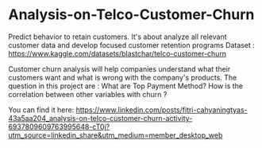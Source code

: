 # Analysis-on-Telco-Customer-Churn
Predict behavior to retain customers. It's about analyze all relevant customer data and develop focused customer retention programs
Dataset : https://www.kaggle.com/datasets/blastchar/telco-customer-churn

Customer churn analysis will help companies understand what their customers want and what is wrong with the company's products.
The question in this project are :
What are Top Payment Method?
How is the correlation between other variables with churn ?

You can find it here: https://www.linkedin.com/posts/fitri-cahyaningtyas-43a5aa204_analysis-on-telco-customer-churn-activity-6937809609763995648-cT0j?utm_source=linkedin_share&utm_medium=member_desktop_web
